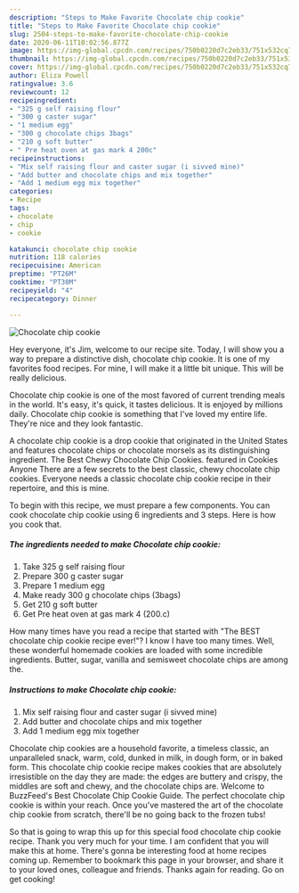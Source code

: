 ```yaml
---
description: "Steps to Make Favorite Chocolate chip cookie"
title: "Steps to Make Favorite Chocolate chip cookie"
slug: 2504-steps-to-make-favorite-chocolate-chip-cookie
date: 2020-06-11T10:02:56.877Z
image: https://img-global.cpcdn.com/recipes/750b0220d7c2eb33/751x532cq70/chocolate-chip-cookie-recipe-main-photo.jpg
thumbnail: https://img-global.cpcdn.com/recipes/750b0220d7c2eb33/751x532cq70/chocolate-chip-cookie-recipe-main-photo.jpg
cover: https://img-global.cpcdn.com/recipes/750b0220d7c2eb33/751x532cq70/chocolate-chip-cookie-recipe-main-photo.jpg
author: Eliza Powell
ratingvalue: 3.6
reviewcount: 12
recipeingredient:
- "325 g self raising flour"
- "300 g caster sugar"
- "1 medium egg"
- "300 g chocolate chips 3bags"
- "210 g soft butter"
- " Pre heat oven at gas mark 4 200c"
recipeinstructions:
- "Mix self raising flour and caster sugar (i sivved mine)"
- "Add butter and chocolate chips and mix together"
- "Add 1 medium egg mix together"
categories:
- Recipe
tags:
- chocolate
- chip
- cookie

katakunci: chocolate chip cookie 
nutrition: 118 calories
recipecuisine: American
preptime: "PT26M"
cooktime: "PT30M"
recipeyield: "4"
recipecategory: Dinner

---
```



![Chocolate chip cookie](https://img-global.cpcdn.com/recipes/750b0220d7c2eb33/751x532cq70/chocolate-chip-cookie-recipe-main-photo.jpg)

Hey everyone, it's Jim, welcome to our recipe site. Today, I will show you a way to prepare a distinctive dish, chocolate chip cookie. It is one of my favorites food recipes. For mine, I will make it a little bit unique. This will be really delicious.

Chocolate chip cookie is one of the most favored of current trending meals in the world. It's easy, it's quick, it tastes delicious. It is enjoyed by millions daily. Chocolate chip cookie is something that I've loved my entire life. They're nice and they look fantastic.

A chocolate chip cookie is a drop cookie that originated in the United States and features chocolate chips or chocolate morsels as its distinguishing ingredient. The Best Chewy Chocolate Chip Cookies. featured in Cookies Anyone There are a few secrets to the best classic, chewy chocolate chip cookies. Everyone needs a classic chocolate chip cookie recipe in their repertoire, and this is mine.


To begin with this recipe, we must prepare a few components. You can cook chocolate chip cookie using 6 ingredients and 3 steps. Here is how you cook that.

<!--inarticleads1-->

##### The ingredients needed to make Chocolate chip cookie:

1. Take 325 g self raising flour
1. Prepare 300 g caster sugar
1. Prepare 1 medium egg
1. Make ready 300 g chocolate chips (3bags)
1. Get 210 g soft butter
1. Get  Pre heat oven at gas mark 4 (200.c)


How many times have you read a recipe that started with &#34;The BEST chocolate chip cookie recipe ever!&#34;? I know I have too many times. Well, these wonderful homemade cookies are loaded with some incredible ingredients. Butter, sugar, vanilla and semisweet chocolate chips are among the. 

<!--inarticleads2-->

##### Instructions to make Chocolate chip cookie:

1. Mix self raising flour and caster sugar (i sivved mine)
1. Add butter and chocolate chips and mix together
1. Add 1 medium egg mix together


Chocolate chip cookies are a household favorite, a timeless classic, an unparalleled snack, warm, cold, dunked in milk, in dough form, or in baked form. This chocolate chip cookie recipe makes cookies that are absolutely irresistible on the day they are made: the edges are buttery and crispy, the middles are soft and chewy, and the chocolate chips are. Welcome to BuzzFeed&#39;s Best Chocolate Chip Cookie Guide. The perfect chocolate chip cookie is within your reach. Once you&#39;ve mastered the art of the chocolate chip cookie from scratch, there&#39;ll be no going back to the frozen tubs! 

So that is going to wrap this up for this special food chocolate chip cookie recipe. Thank you very much for your time. I am confident that you will make this at home. There's gonna be interesting food at home recipes coming up. Remember to bookmark this page in your browser, and share it to your loved ones, colleague and friends. Thanks again for reading. Go on get cooking!
